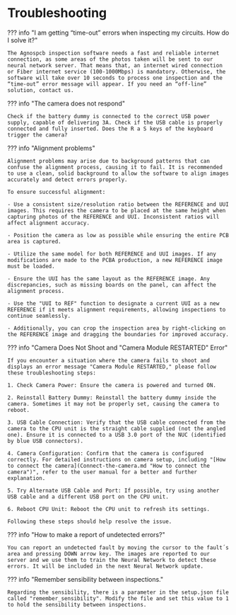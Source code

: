 # **Troubleshooting**


??? info "I am getting “time-out” errors when inspecting my circuits. How do I solve it?"

    The Agnospcb inspection software needs a fast and reliable internet connection, as some areas of the photos taken will be sent to our neural network server. That means that, an internet wired connection or Fiber internet service (100-1000Mbps) is mandatory. Otherwise, the software will take over 10 seconds to process one inspection and the “time-out” error message will appear. If you need an “off-line” solution, contact us.

??? info "The camera does not respond"

    Check if the battery dummy is connected to the correct USB power supply, capable of delivering 3A. Check if the USB cable is properly connected and fully inserted. Does the R a S keys of the keyboard trigger the camera?

??? info "Alignment problems"

    Alignment problems may arise due to background patterns that can confuse the alignment process, causing it to fail. It is recommended to use a clean, solid background to allow the software to align images accurately and detect errors properly.

    To ensure successful alignment:
    
    - Use a consistent size/resolution ratio between the REFERENCE and UUI images. This requires the camera to be placed at the same height when capturing photos of the REFERENCE and UUI. Inconsistent ratios will affect alignment accuracy.
    
    - Position the camera as low as possible while ensuring the entire PCB area is captured.
    
    - Utilize the same model for both REFERENCE and UUI images. If any modifications are made to the PCBA production, a new REFERENCE image must be loaded.
    
    - Ensure the UUI has the same layout as the REFERENCE image. Any discrepancies, such as missing boards on the panel, can affect the alignment process.
    
    - Use the "UUI to REF" function to designate a current UUI as a new REFERENCE if it meets alignment requirements, allowing inspections to continue seamlessly.
    
    - Additionally, you can crop the inspection area by right-clicking on the REFERENCE image and dragging the boundaries for improved accuracy.
    
??? info "Camera Does Not Shoot and "Camera Module RESTARTED" Error"

    If you encounter a situation where the camera fails to shoot and displays an error message "Camera Module RESTARTED," please follow these troubleshooting steps:
    
    1. Check Camera Power: Ensure the camera is powered and turned ON.
    
    2. Reinstall Battery Dummy: Reinstall the battery dummy inside the camera. Sometimes it may not be properly set, causing the camera to reboot.
    
    3. USB Cable Connection: Verify that the USB cable connected from the camera to the CPU unit is the straight cable supplied (not the angled one). Ensure it is connected to a USB 3.0 port of the NUC (identified by blue USB connectors).
    
    4. Camera Configuration: Confirm that the camera is configured correctly. For detailed instructions on camera setup, including "[How to connect the camera](Connect-the-camera.md "How to connect the camera")", refer to the user manual for a better and further explanation.
    
    5. Try Alternate USB Cable and Port: If possible, try using another USB cable and a different USB port on the CPU unit.
    
    6. Reboot CPU Unit: Reboot the CPU unit to refresh its settings.
    
    Following these steps should help resolve the issue.

??? info "How to make a report of undetected errors?"

    You can report an undetected fault by moving the cursor to the fault´s area and pressing DOWN arrow key. The images are reported to our server and we use them to train the Neural Network to detect these errors. It will be included in the next Neural Network update.

??? info "Remember sensibility between inspections."

    Regarding the sensibility, there is a parameter in the setup.json file called "remember_sensibility". Modify the file and set this value to 1 to hold the sensibility between inspections.